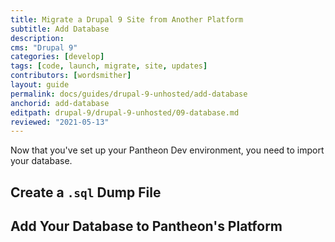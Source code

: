 ```yaml
---
title: Migrate a Drupal 9 Site from Another Platform
subtitle: Add Database
description: 
cms: "Drupal 9"
categories: [develop]
tags: [code, launch, migrate, site, updates]
contributors: [wordsmither]
layout: guide
permalink: docs/guides/drupal-9-unhosted/add-database
anchorid: add-database
editpath: drupal-9/drupal-9-unhosted/09-database.md
reviewed: "2021-05-13"
---
```


Now that you've set up your Pantheon Dev environment, you need to import your database.

## Create a `.sql` Dump File

<Partial file="drupal-9/migrate-add-database-part1-sql.md" />

## Add Your Database to Pantheon's Platform

<Partial file="drupal-9/migrate-add-database-part2.md" />
